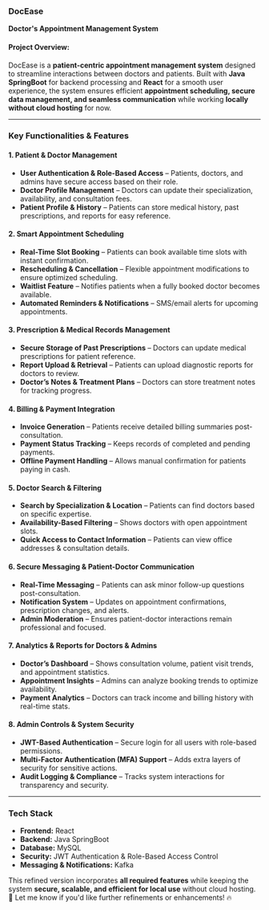 ### **DocEase**  
**Doctor's Appointment Management System**  

#### **Project Overview:**  
DocEase is a **patient-centric appointment management system** designed to streamline interactions between doctors and patients. Built with **Java SpringBoot** for backend processing and **React** for a smooth user experience, the system ensures efficient **appointment scheduling, secure data management, and seamless communication** while working **locally without cloud hosting** for now.  

---

### **Key Functionalities & Features**  

#### **1. Patient & Doctor Management**  
- **User Authentication & Role-Based Access** – Patients, doctors, and admins have secure access based on their role.  
- **Doctor Profile Management** – Doctors can update their specialization, availability, and consultation fees.  
- **Patient Profile & History** – Patients can store medical history, past prescriptions, and reports for easy reference.  

#### **2. Smart Appointment Scheduling**  
- **Real-Time Slot Booking** – Patients can book available time slots with instant confirmation.  
- **Rescheduling & Cancellation** – Flexible appointment modifications to ensure optimized scheduling.  
- **Waitlist Feature** – Notifies patients when a fully booked doctor becomes available.  
- **Automated Reminders & Notifications** – SMS/email alerts for upcoming appointments.  

#### **3. Prescription & Medical Records Management**  
- **Secure Storage of Past Prescriptions** – Doctors can update medical prescriptions for patient reference.  
- **Report Upload & Retrieval** – Patients can upload diagnostic reports for doctors to review.  
- **Doctor’s Notes & Treatment Plans** – Doctors can store treatment notes for tracking progress.  

#### **4. Billing & Payment Integration**  
- **Invoice Generation** – Patients receive detailed billing summaries post-consultation.  
- **Payment Status Tracking** – Keeps records of completed and pending payments.  
- **Offline Payment Handling** – Allows manual confirmation for patients paying in cash.  

#### **5. Doctor Search & Filtering**  
- **Search by Specialization & Location** – Patients can find doctors based on specific expertise.  
- **Availability-Based Filtering** – Shows doctors with open appointment slots.  
- **Quick Access to Contact Information** – Patients can view office addresses & consultation details.  

#### **6. Secure Messaging & Patient-Doctor Communication**  
- **Real-Time Messaging** – Patients can ask minor follow-up questions post-consultation.  
- **Notification System** – Updates on appointment confirmations, prescription changes, and alerts.  
- **Admin Moderation** – Ensures patient-doctor interactions remain professional and focused.  

#### **7. Analytics & Reports for Doctors & Admins**  
- **Doctor’s Dashboard** – Shows consultation volume, patient visit trends, and appointment statistics.  
- **Appointment Insights** – Admins can analyze booking trends to optimize availability.  
- **Payment Analytics** – Doctors can track income and billing history with real-time stats.  

#### **8. Admin Controls & System Security**  
- **JWT-Based Authentication** – Secure login for all users with role-based permissions.  
- **Multi-Factor Authentication (MFA) Support** – Adds extra layers of security for sensitive actions.  
- **Audit Logging & Compliance** – Tracks system interactions for transparency and security.  

---

### **Tech Stack**  
- **Frontend:** React  
- **Backend:** Java SpringBoot  
- **Database:** MySQL  
- **Security:** JWT Authentication & Role-Based Access Control  
- **Messaging & Notifications:** Kafka  

This refined version incorporates **all required features** while keeping the system **secure, scalable, and efficient for local use** without cloud hosting. 🚀 Let me know if you'd like further refinements or enhancements! 🔥  



